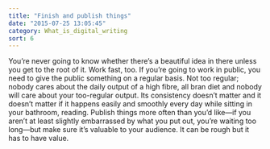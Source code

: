 ```yaml
---
title: "Finish and publish things"
date: "2015-07-25 13:05:45"
category: What_is_digital_writing
sort: 6
---
```


You’re never going to know whether there’s a beautiful idea in there
unless you get to the root of it. Work fast, too. If you’re going to
work in public, you need to give the public something on a regular
basis. Not too regular; nobody cares about the daily output of a high
fibre, all bran diet and nobody will care about your too-regular output.
Its consistency doesn’t matter and it doesn’t matter if it happens
easily and smoothly every day while sitting in your bathroom, reading.
Publish things more often than you’d like—if you aren’t at least
slightly embarrassed by what you put out, you’re waiting too long—but
make sure it’s valuable to your audience. It can be rough but it has to
have value.
